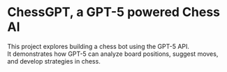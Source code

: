 # ChessGPT, a GPT-5 powered Chess AI

This project explores building a chess bot using the GPT-5 API.  
It demonstrates how GPT-5 can analyze board positions, suggest moves, and develop strategies in chess.
